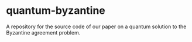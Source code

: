 # quantum-byzantine  
A repository for the source code of our paper on a quantum solution to the Byzantine agreement problem.